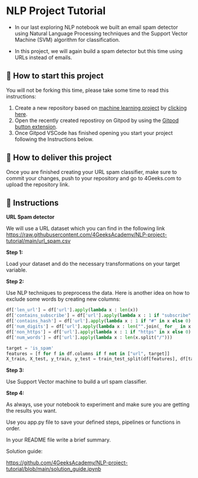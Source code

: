 <!-- hide -->
# NLP Project Tutorial
<!-- endhide -->

- In our last exploring NLP notebook we built an email spam detector using Natural Language Processing techniques and the Support Vector Machine (SVM) algorithm for classification.

- In this project, we will again build a spam detector but this time using URLs instead of emails. 

## 🌱  How to start this project

You will not be forking this time, please take some time to read this instructions:

1. Create a new repository based on [machine learning project](https://github.com/4GeeksAcademy/machine-learning-python-template/generate) by [clicking here](https://github.com/4GeeksAcademy/machine-learning-python-template).
2. Open the recently created repostiroy on Gitpod by using the [Gitpod button extension](https://www.gitpod.io/docs/browser-extension/).
3. Once Gitpod VSCode has finished opening you start your project following the Instructions below.

## 🚛 How to deliver this project

Once you are finished creating your URL spam classifier, make sure to commit your changes, push to your repository and go to 4Geeks.com to upload the repository link.


## 📝 Instructions

**URL Spam detector**

We will use a URL dataset which you can find in the following link https://raw.githubusercontent.com/4GeeksAcademy/NLP-project-tutorial/main/url_spam.csv

**Step 1:**

 Load your dataset and do the necessary transformations on your target variable.

**Step 2:**

Use NLP techniques to preprocess the data. 
Here is another idea on how to exclude some words by creating new columns:

```py
df['len_url'] = df['url'].apply(lambda x : len(x))
df['contains_subscribe'] = df['url'].apply(lambda x : 1 if "subscribe" in x else 0)
df['contains_hash'] = df['url'].apply(lambda x : 1 if "#" in x else 0)
df['num_digits'] = df['url'].apply(lambda x : len("".join(_ for _ in x if _.isdigit())) )
df['non_https'] = df['url'].apply(lambda x : 1 if "https" in x else 0)
df['num_words'] = df['url'].apply(lambda x : len(x.split("/")))

target = 'is_spam'
features = [f for f in df.columns if f not in ["url", target]]
X_train, X_test, y_train, y_test = train_test_split(df[features], df[target], test_size=0.2, random_state=0)
```

**Step 3:**

Use Support Vector machine to build a url spam classifier.

**Step 4:**

As always, use your notebook to experiment and make sure you are getting the results you want. 

Use you app.py file to save your defined steps, pipelines or functions in order. 

In your README file write a brief summary.

Solution guide: 

https://github.com/4GeeksAcademy/NLP-project-tutorial/blob/main/solution_guide.ipynb
